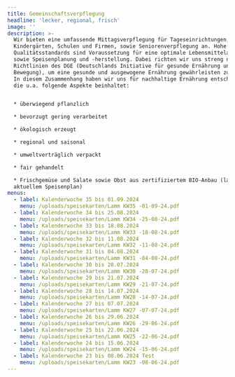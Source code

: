 ```yaml
---
title: Gemeinschaftsverpflegung
headline: 'lecker, regional, frisch'
image: ''
description: >-
  Wir bieten eine umfassende Mittagsverpflegung für Tageseinrichtungen,
  Kindergärten, Schulen und Firmen, sowie Seniorenverpflegung an. Hohe
  Qualitätsstandards sind Voraussetzung für eine optimale Lebensmittelauswahl
  sowie Speisenplanung und -herstellung. Dabei richten wir uns streng nach den
  Richtlinien des DGE (Deutschlands Initiative für gesunde Ernährung und mehr
  Bewegung), um eine gesunde und ausgewogene Ernährung gewährleisten zu können.
  In diesem Zusammenhang haben wir uns für nachhaltige Ernährung entschieden,
  die u.a. folgende Aspekte beinhaltet:


  * überwiegend pflanzlich

  * bevorzugt gering verarbeitet

  * ökologisch erzeugt

  * regional und saisonal

  * umweltverträglich verpackt

  * fair gehandelt

  * Frischgemüse und Salate sowie Obst aus zertifiziertem BIO-Anbau (laut
  aktuellem Speisenplan)
menus:
  - label: Kalenderwoche 35 bis 01.09.2024
    menu: /uploads/speisekarten/Lamm KW35 -01-09-24.pdf
  - label: Kalenderwoche 34 bis 25.08.2024
    menu: /uploads/speisekarten/Lamm KW34 -25-08-24.pdf
  - label: Kalenderwoche 33 bis 18.08.2024
    menu: /uploads/speisekarten/Lamm KW33 -18-08-24.pdf
  - label: Kalenderwoche 32 bis 11.08.2024
    menu: /uploads/speisekarten/Lamm KW32 -11-08-24.pdf
  - label: Kalenderwoche 31 bis 04.08.2024
    menu: /uploads/speisekarten/Lamm KW31 -04-08-24.pdf
  - label: Kalenderwoche 30 bis 28.07.2024
    menu: /uploads/speisekarten/Lamm KW30 -28-07-24.pdf
  - label: Kalenderwoche 29 bis 21.07.2024
    menu: /uploads/speisekarten/Lamm KW29 -21-07-24.pdf
  - label: Kalenderwoche 28 bis 14.07.2024
    menu: /uploads/speisekarten/Lamm KW28 -14-07-24.pdf
  - label: Kalenderwoche 27 bis 07.07.2024
    menu: /uploads/speisekarten/Lamm KW27 -07-07-24.pdf
  - label: Kalenderwoche 26 bis 29.06.2024
    menu: /uploads/speisekarten/Lamm KW26 -29-06-24.pdf
  - label: Kalenderwoche 25 bis 22.06.2024
    menu: /uploads/speisekarten/Lamm KW25 -22-06-24.pdf
  - label: Kalenderwoche 24 bis 15.06.2024
    menu: /uploads/speisekarten/Lamm KW24 -15-06-24.pdf
  - label: Kalenderwoche 23 bis 08.06.2024 Test
    menu: /uploads/speisekarten/Lamm KW23 -08-06-24.pdf
---
```


